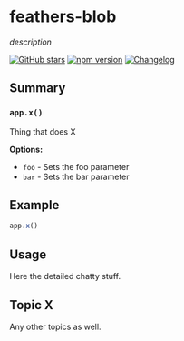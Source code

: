 # feathers-blob
*description*

[![GitHub stars](https://img.shields.io/github/stars/feathersjs/feathers-blob.png?style=social&label=Star)](https://github.com/feathersjs/feathers-blob/)
[![npm version](https://img.shields.io/npm/v/feathers-blob.png?style=flat-square)](https://www.npmjs.com/package/feathers-blob)
[![Changelog](https://img.shields.io/badge/changelog-.md-blue.png?style=flat-square)](https://github.com/feathersjs/feathers-blob/blob/master/CHANGELOG.md)


## Summary

### `app.x()`

Thing that does X

__Options:__

- `foo` - Sets the foo parameter
- `bar` - Sets the bar parameter

## Example

```js
app.x()
```

## Usage

Here the detailed chatty stuff.

## Topic X

Any other topics as well.